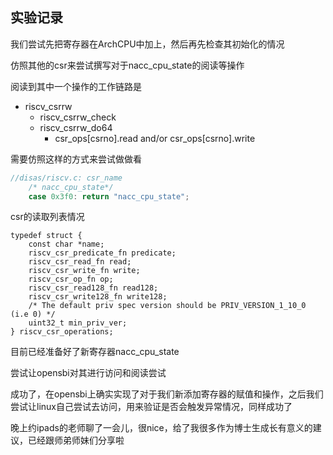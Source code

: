 ## 实验记录
我们尝试先把寄存器在ArchCPU中加上，然后再先检查其初始化的情况

仿照其他的csr来尝试撰写对于nacc_cpu_state的阅读等操作

阅读到其中一个操作的工作链路是

- riscv_csrrw
    - riscv_csrrw_check
    - riscv_csrrw_do64
        - csr_ops[csrno].read and/or csr_ops[csrno].write

需要仿照这样的方式来尝试做做看
```C
//disas/riscv.c: csr_name
    /* nacc_cpu_state*/
    case 0x3f0: return "nacc_cpu_state";
```
csr的读取列表情况
```
typedef struct {
    const char *name;
    riscv_csr_predicate_fn predicate;
    riscv_csr_read_fn read;
    riscv_csr_write_fn write;
    riscv_csr_op_fn op;
    riscv_csr_read128_fn read128;
    riscv_csr_write128_fn write128;
    /* The default priv spec version should be PRIV_VERSION_1_10_0 (i.e 0) */
    uint32_t min_priv_ver;
} riscv_csr_operations;
```
目前已经准备好了新寄存器nacc_cpu_state

尝试让opensbi对其进行访问和阅读尝试

成功了，在opensbi上确实实现了对于我们新添加寄存器的赋值和操作，之后我们尝试让linux自己尝试去访问，用来验证是否会触发异常情况，同样成功了

晚上约ipads的老师聊了一会儿，很nice，给了我很多作为博士生成长有意义的建议，已经跟师弟师妹们分享啦